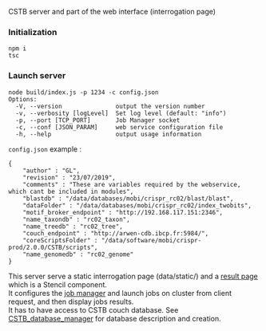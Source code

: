 CSTB server and part of the web interface (interrogation page) 


### Initialization 
```
npm i
tsc
```

### Launch server 
```
node build/index.js -p 1234 -c config.json
Options:
  -V, --version               output the version number
  -v, --verbosity [logLevel]  Set log level (default: "info")
  -p, --port [TCP_PORT]       Job Manager socket
  -c, --conf [JSON_PARAM]     web service configuration file
  -h, --help                  output usage information
```

`config.json` example : 
```
{
	"author" : "GL",
	"revision" : "23/07/2019",
	"comments" : "These are variables required by the webservice, which cant be included in modules",
	"blastdb" : "/data/databases/mobi/crispr_rc02/blast/blast",
	"dataFolder" : "/data/databases/mobi/crispr_rc02/index_twobits",
	"motif_broker_endpoint" : "http://192.168.117.151:2346",
	"name_taxondb" : "rc02_taxon",
	"name_treedb" : "rc02_tree",
	"couch_endpoint" : "http://arwen-cdb.ibcp.fr:5984/",
	"coreScriptsFolder" : "/data/software/mobi/crispr-prod/2.0.0/CSTB/scripts",
	"name_genomedb" : "rc02_genome"
}
```

This server serve a static interrogation page (data/static/) and a [result page](https://github.com/MMSB-MOBI/result_page_crispr) which is a Stencil component.   
It configures the [job manager](https://github.com/glaunay/ms-jobmanager) and launch jobs on cluster from client request, and then display jobs results.  
It has to have access to CSTB couch database. See [CSTB_database_manager](https://github.com/MMSB-MOBI/CSTB_database_manager) for database description and creation.   
